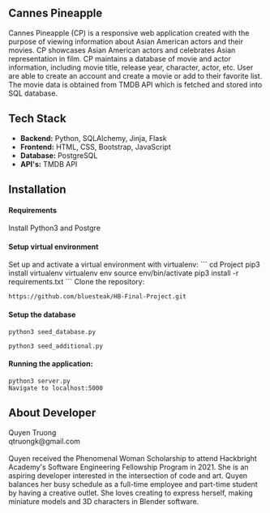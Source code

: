 <h2>Cannes Pineapple</h2>
Cannes Pineapple (CP) is a responsive web application created with the purpose of viewing information about Asian American actors and their movies. CP showcases Asian American actors and celebrates Asian representation in film. CP maintains a database of movie and actor information, including movie title, release year, character, actor, etc. User are able to create an account and create a movie or add to their favorite list. The movie data is obtained from TMDB API which is fetched and stored into SQL database. 
  
 

<h2>Tech Stack</h2>

* **Backend:** Python, SQLAlchemy, Jinja, Flask
* **Frontend:** HTML, CSS, Bootstrap, JavaScript
* **Database:** PostgreSQL
* **API's:** TMDB API

<h2>Installation</h2>
<h4>Requirements</h4>
Install Python3 and Postgre
<h4>Setup virtual environment</h4>
Set up and activate a virtual environment with virtualenv:
```
cd Project
pip3 install virtualenv
virtualenv env
source env/bin/activate
pip3 install -r requirements.txt
```
Clone the repository:

```
https://github.com/bluesteak/HB-Final-Project.git
```
<h4>Setup the database</h4>

```
python3 seed_database.py
```

```
python3 seed_additional.py
```

<h4>Running the application:</h4>

```
python3 server.py
Navigate to localhost:5000
```
<h2>About Developer</h2>
Quyen Truong <br>
qtruongk@gmail.com <br>
<br> Quyen received the Phenomenal Woman Scholarship to attend Hackbright Academy's Software Engineering Fellowship Program in 2021. She is an aspiring developer interested in the intersection of code and art. Quyen balances her busy schedule as a full-time employee and part-time student by having a creative outlet. She loves creating to express herself, making miniature models and 3D characters in Blender software.
